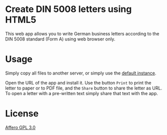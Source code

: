 # Create DIN 5008 letters using HTML5

This web app allows you to write German business letters according to the DIN 5008 standard (Form A) using web browser only.

# Usage

Simply copy all files to another server, or simply use the [default instance](https://wincentbalin.github.io/html5-din5008-app/).

Open the URL of the app and install it. Use the button `Print` to print the letter to paper or
to PDF file, and the `Share` button to share the letter as URL. To open a letter with a pre-written text simply share that text with the app.

# License

[Affero GPL 3.0](LICENSE)
